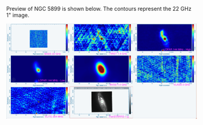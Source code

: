 Preview of NGC 5899 is shown below. The contours represent the 22 GHz 1" image. 

![NGC5899.png](NGC5899.png "NGC5899")

